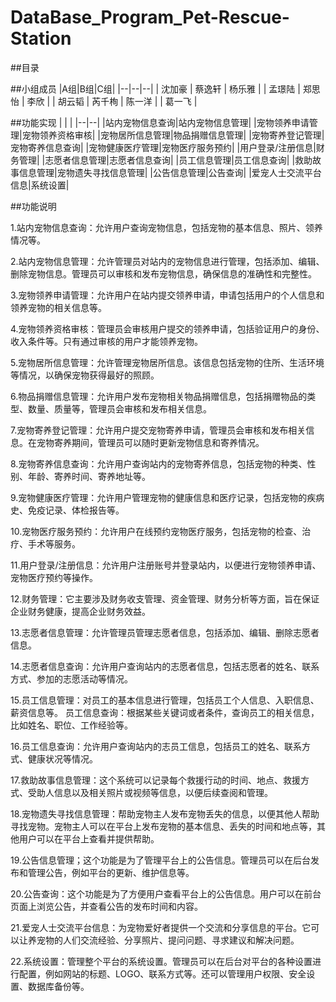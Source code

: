 # DataBase_Program_Pet-Rescue-Station

##目录


##小组成员
|A组|B组|C组|
|--|--|--|
| 沈加豪 | 蔡逸轩 | 杨乐雅 |
| 孟璟陆 | 郑思怡 | 李欣 |
| 胡云韬 | 芮千栒 | 陈一洋 |
| 葛一飞 | 

##功能实现
|  |  |
|--|--|
|站内宠物信息查询|站内宠物信息管理|
|宠物领养申请管理|宠物领养资格审核|
|宠物居所信息管理|物品捐赠信息管理|
|宠物寄养登记管理|宠物寄养信息查询|
|宠物健康医疗管理|宠物医疗服务预约|
|用户登录/注册信息|财务管理|
|志愿者信息管理|志愿者信息查询|
|员工信息管理|员工信息查询|
|救助故事信息管理|宠物遗失寻找信息管理|
|公告信息管理|公告查询|
|爱宠人士交流平台信息|系统设置|

##功能说明

1.站内宠物信息查询：允许用户查询宠物信息，包括宠物的基本信息、照片、领养情况等。

2.站内宠物信息管理：允许管理员对站内的宠物信息进行管理，包括添加、编辑、删除宠物信息。管理员可以审核和发布宠物信息，确保信息的准确性和完整性。

3.宠物领养申请管理：允许用户在站内提交领养申请，申请包括用户的个人信息和领养宠物的相关信息等。

4.宠物领养资格审核：管理员会审核用户提交的领养申请，包括验证用户的身份、收入条件等。只有通过审核的用户才能领养宠物。

5.宠物居所信息管理：允许管理宠物居所信息。该信息包括宠物的住所、生活环境等情况，以确保宠物获得最好的照顾。

6.物品捐赠信息管理：允许用户发布宠物相关物品捐赠信息，包括捐赠物品的类型、数量、质量等，管理员会审核和发布相关信息。

7.宠物寄养登记管理：允许用户提交宠物寄养申请，管理员会审核和发布相关信息。在宠物寄养期间，管理员可以随时更新宠物信息和寄养情况。

8.宠物寄养信息查询：允许用户查询站内的宠物寄养信息，包括宠物的种类、性别、年龄、寄养时间、寄养地址等。

9.宠物健康医疗管理：允许用户管理宠物的健康信息和医疗记录，包括宠物的疾病史、免疫记录、体检报告等。

10.宠物医疗服务预约：允许用户在线预约宠物医疗服务，包括宠物的检查、治疗、手术等服务。

11.用户登录/注册信息：允许用户注册账号并登录站内，以便进行宠物领养申请、宠物医疗预约等操作。

12.财务管理：它主要涉及财务收支管理、资金管理、财务分析等方面，旨在保证企业财务健康，提高企业财务效益。

13.志愿者信息管理：允许管理员管理志愿者信息，包括添加、编辑、删除志愿者信息。

14.志愿者信息查询：允许用户查询站内的志愿者信息，包括志愿者的姓名、联系方式、参加的志愿活动等情况。

15.员工信息管理：对员工的基本信息进行管理，包括员工个人信息、入职信息、薪资信息等。
员工信息查询：根据某些关键词或者条件，查询员工的相关信息，比如姓名、职位、工作经验等。

16.员工信息查询：允许用户查询站内的志员工信息，包括员工的姓名、联系方式、健康状况等情况。

17.救助故事信息管理：这个系统可以记录每个救援行动的时间、地点、救援方式、受助人信息以及相关照片或视频等信息，以便后续查阅和管理。

18.宠物遗失寻找信息管理：帮助宠物主人发布宠物丢失的信息，以便其他人帮助寻找宠物。宠物主人可以在平台上发布宠物的基本信息、丢失的时间和地点等，其他用户可以在平台上查看并提供帮助。

19.公告信息管理；这个功能是为了管理平台上的公告信息。管理员可以在后台发布和管理公告，例如平台的更新、维护信息等。

20.公告查询：这个功能是为了方便用户查看平台上的公告信息。用户可以在前台页面上浏览公告，并查看公告的发布时间和内容。

21.爱宠人士交流平台信息：为宠物爱好者提供一个交流和分享信息的平台。它可以让养宠物的人们交流经验、分享照片、提问问题、寻求建议和解决问题。

22.系统设置：管理整个平台的系统设置。管理员可以在后台对平台的各种设置进行配置，例如网站的标题、LOGO、联系方式等。还可以管理用户权限、安全设置、数据库备份等。
